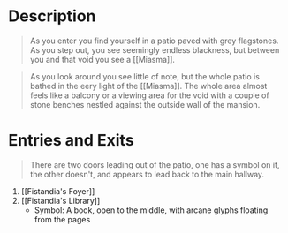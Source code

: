 # Description
> As you enter you find yourself in a patio paved with grey flagstones. As you step out, you see seemingly endless blackness, but between you and that void you see a [[Miasma]]. 

>As you look around you see little of note, but the whole patio is bathed in the eery light of the [[Miasma]]. The whole area almost feels like a balcony or a viewing area for the void with a couple of stone benches nestled against the outside wall of the mansion. 

# Entries and Exits
> There are two doors leading out of the patio, one has a symbol on it, the other doesn't, and appears to lead back to the main hallway.

1. [[Fistandia's Foyer]]
2. [[Fistandia's Library]]
	- Symbol: A book, open to the middle, with arcane glyphs floating from the pages
